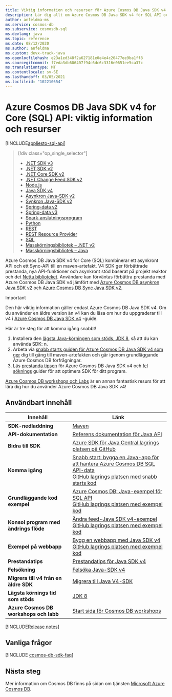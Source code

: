 ```yaml
---
title: Viktig information och resurser för Azure Cosmos DB Java SDK v4 för SQL API
description: Lär dig allt om Azure Cosmos DB Java SDK v4 för SQL API och SDK, inklusive versions datum, indragnings datum och ändringar som gjorts mellan varje version av Azure Cosmos DB SQL async Java SDK.
author: anfeldma-ms
ms.service: cosmos-db
ms.subservice: cosmosdb-sql
ms.devlang: java
ms.topic: reference
ms.date: 08/12/2020
ms.author: anfeldma
ms.custom: devx-track-java
ms.openlocfilehash: e23a1ed348f2a627181e0e4e4c20477ee9ba1ff8
ms.sourcegitcommit: f7eda3db606407f94c6dc6c3316e0651ee5ca37c
ms.translationtype: MT
ms.contentlocale: sv-SE
ms.lasthandoff: 03/05/2021
ms.locfileid: "102210554"
---
```

# <a name="azure-cosmos-db-java-sdk-v4-for-core-sql-api-release-notes-and-resources"></a>Azure Cosmos DB Java SDK v4 for Core (SQL) API: viktig information och resurser
[!INCLUDE[appliesto-sql-api](includes/appliesto-sql-api.md)]
> [!div class="op_single_selector"]
> * [.NET SDK v3](sql-api-sdk-dotnet-standard.md)
> * [.NET SDK v2](sql-api-sdk-dotnet.md)
> * [.NET Core SDK v2](sql-api-sdk-dotnet-core.md)
> * [.NET Change Feed SDK v2](sql-api-sdk-dotnet-changefeed.md)
> * [Node.js](sql-api-sdk-node.md)
> * [Java SDK v4](sql-api-sdk-java-v4.md)
> * [Asynkron Java-SDK v2](sql-api-sdk-async-java.md)
> * [Synkron Java-SDK v2](sql-api-sdk-java.md)
> * [Spring-data v2](sql-api-sdk-java-spring-v2.md)
> * [Spring-data v3](sql-api-sdk-java-spring-v3.md)
> * [Spark-anslutningsprogram](sql-api-sdk-java-spark.md)
> * [Python](sql-api-sdk-python.md)
> * [REST](/rest/api/cosmos-db/)
> * [REST Resource Provider](/rest/api/cosmos-db-resource-provider/)
> * [SQL](./sql-query-getting-started.md)
> * [Masskörningsbibliotek – .NET v2](sql-api-sdk-bulk-executor-dot-net.md)
> * [Masskörningsbibliotek – Java](sql-api-sdk-bulk-executor-java.md)

Azure Cosmos DB Java SDK v4 for Core (SQL) kombinerar ett asynkront API och ett Sync-API till en maven-artefakt. V4 SDK ger förbättrade prestanda, nya API-funktioner och asynkront stöd baserat på projekt reaktor och det [Netta biblioteket](https://netty.io/). Användare kan förväntas förbättra prestanda med Azure Cosmos DB Java SDK v4 jämfört med [Azure Cosmos DB asynkron Java SDK v2](sql-api-sdk-async-java.md) och [Azure Cosmos DB Sync Java SDK v2](sql-api-sdk-java.md).

> [!IMPORTANT]  
> Den här viktig information gäller endast Azure Cosmos DB Java SDK v4. Om du använder en äldre version än v4 kan du läsa om hur du uppgraderar till v4 i [Azure Cosmos DB Java SDK v4](migrate-java-v4-sdk.md) -guide.
>
> Här är tre steg för att komma igång snabbt!
> 1. Installera den [lägsta Java-körningen som stöds, JDK 8,](/java/azure/jdk/) så att du kan använda SDK: n.
> 2. Arbeta via [snabb starts guiden för Azure Cosmos DB Java SDK v4 som ger](./create-sql-api-java.md) dig till gång till maven-artefakten och går igenom grundläggande Azure Cosmos DB förfrågningar.
> 3. Läs [prestanda tipsen](performance-tips-java-sdk-v4-sql.md) för Azure Cosmos DB Java SDK v4 och [fel söknings](troubleshoot-java-sdk-v4-sql.md) guider för att optimera SDK för ditt program.
>
> [Azure Cosmos DB workshops och Labs](https://aka.ms/cosmosworkshop) är en annan fantastisk resurs för att lära dig hur du använder Azure Cosmos DB Java SDK v4!
>

## <a name="helpful-content"></a>Användbart innehåll

| Innehåll | Länk |
|---|---|
|**SDK-nedladdning**| [Maven](https://mvnrepository.com/artifact/com.azure/azure-cosmos) |
|**API-dokumentation** | [Referens dokumentation för Java API](/java/api/overview/azure/cosmosdb/client) |
|**Bidra till SDK** | [Azure SDK för Java Central lagrings platsen på GitHub](https://github.com/Azure/azure-sdk-for-java/tree/master/sdk/cosmos/azure-cosmos) | 
|**Komma igång** | [Snabb start: bygga en Java-app för att hantera Azure Cosmos DB SQL API-data](./create-sql-api-java.md) <br> [GitHub lagrings platsen med snabb starts kod](https://github.com/Azure-Samples/azure-cosmos-java-getting-started) | 
|**Grundläggande kod exempel** | [Azure Cosmos DB: Java-exempel för SQL API](sql-api-java-sdk-samples.md) <br> [GitHub lagrings platsen med exempel kod](https://github.com/Azure-Samples/azure-cosmos-java-sql-api-samples)|
|**Konsol program med ändrings flöde**| [Ändra feed-Java SDK v4-exempel](create-sql-api-java-changefeed.md) <br> [GitHub lagrings platsen med exempel kod](https://github.com/Azure-Samples/azure-cosmos-java-sql-app-example)| 
|**Exempel på webbapp**| [Bygg en webbapp med Java SDK v4](sql-api-java-application.md) <br> [GitHub lagrings platsen med exempel kod](https://github.com/Azure-Samples/azure-cosmos-java-sql-api-todo-app)|
| **Prestandatips**| [Prestandatips för Java SDK v4](performance-tips-java-sdk-v4-sql.md)| 
| **Felsökning** | [Felsöka Java-SDK v4](troubleshoot-java-sdk-v4-sql.md) |
| **Migrera till v4 från en äldre SDK** | [Migrera till Java V4-SDK](migrate-java-v4-sdk.md) |
| **Lägsta körnings tid som stöds**|[JDK 8](/java/azure/jdk/) | 
| **Azure Cosmos DB workshops och labb** |[Start sida för Cosmos DB workshops](https://aka.ms/cosmosworkshop)

[!INCLUDE[Release notes](~/azure-sdk-for-java-cosmos-db/sdk/cosmos/azure-cosmos/CHANGELOG.md)]

## <a name="faq"></a>Vanliga frågor
[!INCLUDE [cosmos-db-sdk-faq](../../includes/cosmos-db-sdk-faq.md)] 

## <a name="next-steps"></a>Nästa steg
Mer information om Cosmos DB finns på sidan om tjänsten [Microsoft Azure Cosmos DB](https://azure.microsoft.com/services/cosmos-db/).